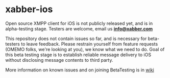 # xabber-ios
Open source XMPP client for iOS is not publicly released yet, and is in alpha-testing stage. Testers are welcome, email us **info@xabber.com**

This repository does not contain issues so far, and is necessary for beta-testers to leave feedback. Please restrain yourself from feature requests (OMEMO folks, we're looking at you), we know what we need to do. Goal of this beta testing stage is to establish reliable message delivery to iOS without disclosing message contents to third party.

More information on known issues and on joining BetaTesting is in [wiki](../../wiki)
